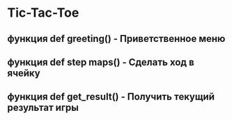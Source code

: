 # Tic-Tac-Toe

## функция def greeting() - Приветственное меню

## функция def step maps() - Сделать ход в ячейку


## функция def get_result() - Получить текущий результат игры